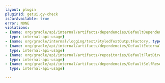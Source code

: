 ```yaml
---
layout: plugin
pluginId: getui.gy-check
isJarAvailable: true
error: NONE
violations:
- {name: org/gradle/api/internal/artifacts/dependencies/DefaultDependencyArtifact,
  type: internal-api-usage}
- {name: org/gradle/internal/logging/text/StyledTextOutputFactory, type: internal-api-usage}
- {name: org/gradle/api/internal/artifacts/dependencies/DefaultExternalModuleDependency,
  type: internal-api-usage}
- {name: org/gradle/api/internal/artifacts/repositories/DefaultFlatDirArtifactRepository,
  type: internal-api-usage}
- {name: org/gradle/api/internal/artifacts/dependencies/DefaultSelfResolvingDependency,
  type: internal-api-usage}

---
```

